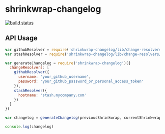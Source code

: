 # shrinkwrap-changelog

[![build status](https://img.shields.io/travis/ahutchings/shrinkwrap-changelog/master.svg?style=flat-square)](https://travis-ci.org/ahutchings/shrinkwrap-changelog)


## API Usage

```javascript
var githubResolver = require('shrinkwrap-changelog/lib/change-resolvers/github')
var stashResolver = require('shrinkwrap-changelog/lib/change-resolvers/stash')

var generateChangelog = require('shrinkwrap-changelog')({
  changeResolvers: [
    githubResolver({
      username: 'your_github_username',
      password: 'your_github_password_or_personal_access_token'
    }),
    stashResolver({
      hostname: 'stash.mycompany.com'
    })
  ]
})

var changelog = generateChangelog(previousShrinkwrap, currentShrinkwrap)

console.log(changelog)
```
